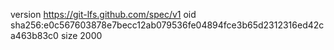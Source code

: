 version https://git-lfs.github.com/spec/v1
oid sha256:e0c567603878e7becc12ab079536fe04894fce3b65d2312316ed42ca463b83c0
size 2000
